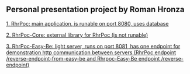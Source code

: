 ## Personal presentation project by Roman Hronza


[1. RhrPoc: main application, is runable on port 8080, uses database
](https://github.com/rhronza/rhrpoc)




[2. RhrPoc-Core: external library for RhrPoc (is not runable)
](https://github.com/rhronza/rhrpoc-core)



[3. RhrPoc-Easy-Be: light server, runs on port 8081, has one endpoint for demonstration http communication between servers (RhrPoc endpoint /reverse-endpoint-from-easy-be and Rhrpoc-Easy-Be endpoint /reverse-endpoint) 
](https://github.com/rhronza/rhrpoc-easy-be)








